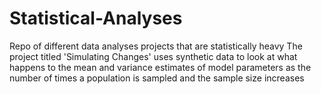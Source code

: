 # Statistical-Analyses
Repo of different data analyses projects that are statistically heavy
The project titled 'Simulating Changes' uses synthetic data to look at what happens to the mean and variance estimates of model parameters as the number of times a population is sampled and the sample size increases

